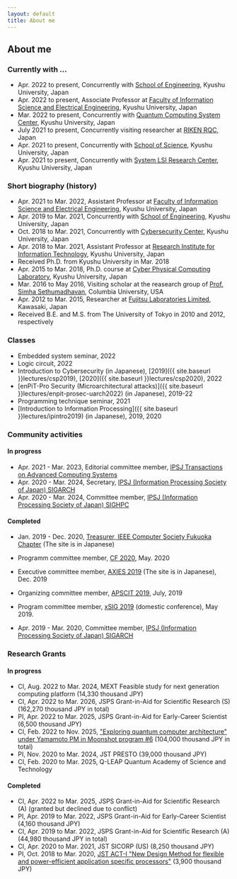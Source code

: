```yaml
---
layout: default
title: About me
---
```


## About me

### Currently with ...
+ Apr. 2022 to present, Concurrently with [School of Engineering](https://www.eng.kyushu-u.ac.jp/e/), Kyushu University, Japan
+ Apr. 2022 to present, Associate Professor at [Faculty of Information Science and Electrical Engineering](https://www.isee.kyushu-u.ac.jp/e/), Kyushu University, Japan
+ Mar. 2022 to present, Concurrently with [Quantum Computing System Center](https://qcsc.kyusuh-u.ac.jp/en/), Kyushu University, Japan
+ July 2021 to present, Concurrently visiting researcher at [RIKEN RQC](https://www.riken.jp/en/research/labs/rqc/index.html), Japan 
+ Apr. 2021 to present, Concurrently with [School of Science](https://www.sci.kyushu-u.ac.jp/e/), Kyushu University, Japan
+ Apr. 2021 to present, Concurrently with [System LSI Research Center](https://slrc.kyushu-u.ac.jp/en/), Kyushu University, Japan

### Short biography (history)
+ Apr. 2021 to Mar. 2022, Assistant Professor at [Faculty of Information Science and Electrical Engineering](https://www.isee.kyushu-u.ac.jp/e/), Kyushu University, Japan
+ Apr. 2019 to Mar. 2021, Concurrently with [School of Engineering](https://www.eng.kyushu-u.ac.jp/e/), Kyushu University, Japan
+ Oct. 2018 to Mar. 2021, Concurrently with [Cybersecurity Center](https://cs.kyushu-u.ac.jp/en/), Kyushu University, Japan
+ Apr. 2018 to Mar. 2021, Assistant Professor at [Research Institute for Information Technology](http://ri2t.kyushu-u.ac.jp/en/index-e.html), Kyushu University, Japan
+ Received Ph.D. from Kyushu University in Mar. 2018
+ Apr. 2015 to Mar. 2018, Ph.D. course at [Cyber Physical Computing Laboratory](http://www.cpc.ait.kyushu-u.ac.jp/), Kyushu University, Japan
+ Mar. 2016 to May 2016, Visiting scholar at the reasearch group of [Prof. Simha Sethumadhavan](http://www.cs.columbia.edu/~simha/), Columbia University, USA
+ Apr. 2012 to Mar. 2015, Researcher at [Fujitsu Laboratories Limited](http://www.fujitsu.com/jp/group/labs/en/), Kawasaki, Japan
+ Received B.E. and M.S. from The University of Tokyo in 2010 and 2012, respectively

### Classes
+ Embedded system seminar, 2022
+ Logic circuit, 2022
+ Introduction to Cybersecurity (in Japanese), [2019]({{ site.baseurl }}lectures/csp2019), [2020]({{ site.baseurl }}lectures/csp2020), 2022
+ [enPiT-Pro Security (Microarchitectural attacks)]({{ site.baseurl }}lectures/enpit-prosec-uarch2022) (in Japanese), 2019-22
+ Programming technique seminar, 2021
+ [Introduction to Information Processing]({{ site.baseurl }}lectures/ipintro2019) (in Japanese), 2019, 2020

### Community activities
#### In progress
+ Apr. 2021 - Mar. 2023, Editorial committee member, [IPSJ Transactions on Advanced Computing Systems](https://acs.hpcc.jp/)
+ Apr. 2020 - Mar. 2024, Secretary, [IPSJ (Information Processing Society of Japan) SIGARCH](http://sigarc.ipsj.or.jp/)
+ Apr. 2020 - Mar. 2024, Committee member, [IPSJ (Information Processing Society of Japan) SIGHPC](http://sighpc.hpcc.jp/)

#### Completed
+ Jan. 2019 - Dec. 2020, [Treasurer, IEEE Computer Society Fukuoka Chapter](http://sites.ieee.org/fukuoka-cs/%E5%BD%B9%E5%93%A1/) (The site is in Japanese)
+ Programm committee member, [CF 2020](http://www.computingfrontiers.org/2020/), May. 2020
+ Executive committee member, [AXIES 2019](https://axies.jp/ja/conf/conf2019) (The site is in Japanese), Dec. 2019
+ Organizing committee member, [APSCIT 2019](http://www.apscit.org/apscit2019-annual-meeting-overview), July, 2019
+ Program committee member, [xSIG 2019](http://xsig.hpcc.jp/2019/) (domestic conference), May 2019.

+ Apr. 2019 - Mar. 2020, Committee member, [IPSJ (Information Processing Society of Japan) SIGARCH](http://sigarc.ipsj.or.jp/)

### Research Grants
#### In progress
+ CI, Aug. 2022 to Mar. 2024, MEXT Feasible study for next generation computing platform (14,330 thousand JPY)
+ CI, Apr. 2022 to Mar. 2026, JSPS Grant-in-Aid for Scientific Research (S) (162,270 thousand JPY in total)
+ PI, Apr. 2022 to Mar. 2025, JSPS Grant-in-Aid for Early-Career Scientist (6,500 thousand JPY)
+ CI, Feb. 2022 to Nov. 2025, ["Exploring quantum computer architecture" under Yamamoto PM in Moonshot program #6](https://ms-iscqc.jp/en/) (104,000 thousand JPY in total)
+ PI, Nov. 2020 to Mar. 2024, JST PRESTO (39,000 thousand JPY)
+ CI, Feb. 2020 to Mar. 2025, Q-LEAP Quantum Academy of Science and Technology

#### Completed
+ CI, Apr. 2022 to Mar. 2025, JSPS Grant-in-Aid for Scientific Research (A) (granted but declined due to conflict)
+ PI, Apr. 2019 to Mar. 2022, JSPS Grant-in-Aid for Early-Career Scientist (4,160 thousand JPY)
+ CI, Apr. 2019 to Mar. 2022, JSPS Grant-in-Aid for Scientific Research (A) (44,980 thousand JPY in total)
+ CI, Apr. 2020 to Mar. 2021, JST SICORP (US) (8,250 thousand JPY)
+ PI, Oct. 2018 to Mar. 2020, [JST ACT-I "New Design Method for flexible and power-efficient application specific processors"](https://www.jst.go.jp/kisoken/act-i/en/project/111C001/111C001_2018.html#639d77837596eb59609715adc941828a) (3,900 thousand JPY)
